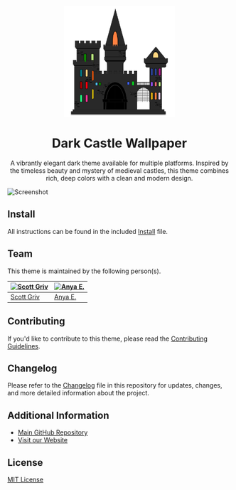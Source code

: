 <div align="center">
    <a href="https://github.com/scottgriv/Dark-Castle-Theme" target="_blank">
        <img src="./docs/images/icon.png" width="250" height="250"/>
    </a>
</div>
<h1 align="center">Dark Castle Wallpaper</h1>
<p align="center">
  A vibrantly elegant dark theme available for multiple platforms. Inspired by the timeless beauty and mystery of medieval castles, this theme combines rich, deep colors with a clean and modern design.
</p>

![Screenshot](./screenshot.png)

## Install

All instructions can be found in the included [Install](INSTALL.md) file.

## Team

This theme is maintained by the following person(s).

| [![Scott Griv](https://github.com/scottgriv.png?size=100)](https://github.com/scottgriv) | [![Anya E.](https://github.com/anyaenko.png?size=100)](https://github.com/anyaenko) |
| ---------------------------------------------------------------------------------------- | ----------------------------------------------------------------------------------- |
| [Scott Griv](https://github.com/scottgriv)                                               | [Anya E.](https://github.com/anyaenko)                                              |

## Contributing

If you'd like to contribute to this theme, please read the [Contributing Guidelines](https://github.com/scottgriv/Dark-Castle-Theme/blob/main/.github/CONTRIBUTING.md).

## Changelog

Please refer to the [Changelog](.github/CHANGELOG.md) file in this repository for updates, changes, and more detailed information about the project.

## Additional Information

- [Main GitHub Repository](https://github.com/scottgriv/Dark-Castle-Theme)
- [Visit our Website](https://darkcastle.netlify.app/)

## License

[MIT License](./LICENSE)
